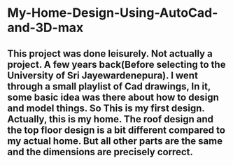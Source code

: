 # My-Home-Design-Using-AutoCad-and-3D-max

## This project was done leisurely. Not actually a project. A few years back(Before selecting to the University of Sri Jayewardenepura). I went through a small playlist of Cad drawings, In it, some basic idea was there about how to design and model things. So This is my first design. Actually, this is my home. The roof design and the top floor design is a bit different compared to my actual home. But all other parts are the same and the dimensions are precisely correct. 
